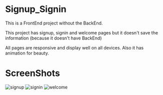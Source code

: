 # Signup_Signin

This is a FrontEnd project without the BackEnd.

This project has signup, signin and welcome pages but it doesn't save the information (because it doesn't have BackEnd)

All pages are responsive and display well on all devices. Also it has animation for beauty.

# ScreenShots

<img src="media/signup.PNG" alt="signup">

<img src="media/signin.PNG" alt="signin">

<img src="media/welcome.PNG" alt="welcome">
